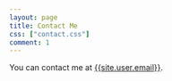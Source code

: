 ```yaml
---
layout: page
title: Contact Me
css: ["contact.css"]
comment: 1
---
```


You can contact me at [{{site.user.email}}](mailto:{{site.user.email}}).

